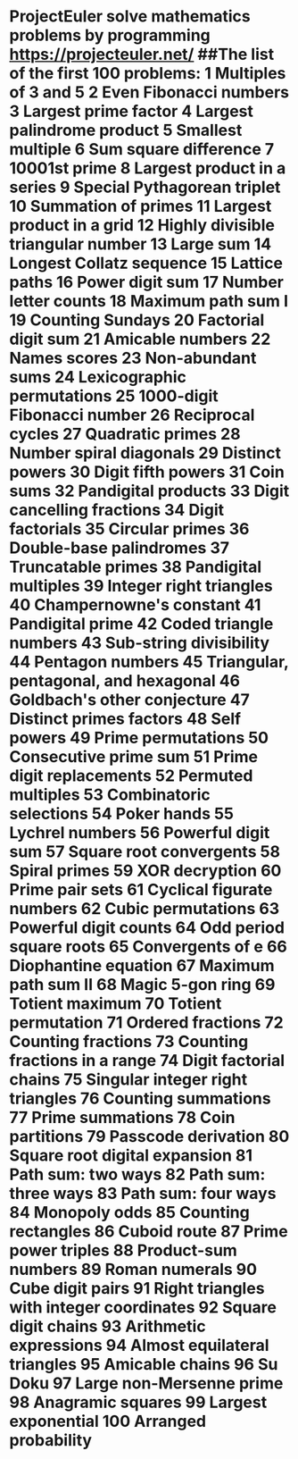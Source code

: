 # ProjectEuler solve mathematics problems by programming https://projecteuler.net/ ##The list of the first 100 problems: 1 Multiples of 3 and 5 2 Even Fibonacci numbers 3 Largest prime factor 4 Largest palindrome product 5 Smallest multiple 6 Sum square difference 7 10001st prime 8 Largest product in a series 9 Special Pythagorean triplet 10 Summation of primes 11 Largest product in a grid 12 Highly divisible triangular number 13 Large sum 14 Longest Collatz sequence 15 Lattice paths 16 Power digit sum 17 Number letter counts 18 Maximum path sum I 19 Counting Sundays 20 Factorial digit sum 21 Amicable numbers 22 Names scores 23 Non-abundant sums 24 Lexicographic permutations 25 1000-digit Fibonacci number 26 Reciprocal cycles 27 Quadratic primes 28 Number spiral diagonals 29 Distinct powers 30 Digit fifth powers 31 Coin sums 32 Pandigital products 33 Digit cancelling fractions 34 Digit factorials 35 Circular primes 36 Double-base palindromes 37 Truncatable primes 38 Pandigital multiples 39 Integer right triangles 40 Champernowne's constant 41 Pandigital prime 42 Coded triangle numbers 43 Sub-string divisibility 44 Pentagon numbers 45 Triangular, pentagonal, and hexagonal 46 Goldbach's other conjecture 47 Distinct primes factors 48 Self powers 49 Prime permutations 50 Consecutive prime sum 51 Prime digit replacements 52 Permuted multiples 53 Combinatoric selections 54 Poker hands 55 Lychrel numbers 56 Powerful digit sum 57 Square root convergents 58 Spiral primes 59 XOR decryption 60 Prime pair sets 61 Cyclical figurate numbers 62 Cubic permutations 63 Powerful digit counts 64 Odd period square roots 65 Convergents of e 66 Diophantine equation 67 Maximum path sum II 68 Magic 5-gon ring 69 Totient maximum 70 Totient permutation 71 Ordered fractions 72 Counting fractions 73 Counting fractions in a range 74 Digit factorial chains 75 Singular integer right triangles 76 Counting summations 77 Prime summations 78 Coin partitions 79 Passcode derivation 80 Square root digital expansion 81 Path sum: two ways 82 Path sum: three ways 83 Path sum: four ways 84 Monopoly odds 85 Counting rectangles 86 Cuboid route 87 Prime power triples 88 Product-sum numbers 89 Roman numerals 90 Cube digit pairs 91 Right triangles with integer coordinates 92 Square digit chains 93 Arithmetic expressions 94 Almost equilateral triangles 95 Amicable chains 96 Su Doku 97 Large non-Mersenne prime 98 Anagramic squares 99 Largest exponential 100 Arranged probability

